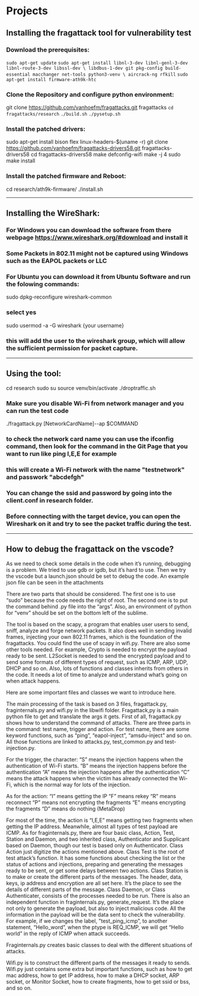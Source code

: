 # Projects
## Installing the fragattack tool for vulnerability test

### Download the prerequisites:

`sudo apt-get update`
`sudo apt-get install libnl-3-dev libnl-genl-3-dev libnl-route-3-dev libssl-dev \
	libdbus-1-dev git pkg-config build-essential macchanger net-tools python3-venv \
	aircrack-ng rfkill`
`sudo apt-get install firmware-ath9k-htc`

### Clone the Repository and configure python environment:

git clone https://github.com/vanhoefm/fragattacks.git fragattacks
`cd fragattacks/research`
`./build.sh`
`./pysetup.sh`

### Install the patched drivers:

sudo apt-get install bison flex linux-headers-$(uname -r)
git clone https://github.com/vanhoefm/fragattacks-drivers58.git fragattacks-drivers58
cd fragattacks-drivers58
make defconfig-wifi
make -j 4
sudo make install

### Install the patched firmware and Reboot:

cd research/ath9k-firmware/
./install.sh

--------------------------------------------------------------------------

## Installing the WireShark:

### For Windows you can download the software from there webpage https://www.wireshark.org/#download and install it
### Some Packets in 802.11 might not be captured using Windows such as the EAPOL packets or LLC
### For Ubuntu you can download it from Ubuntu Software and run the folowing commands:

sudo dpkg-reconfigure wireshark-common

### select yes

sudo usermod -a -G wireshark {your username}

### this will add the user to the wireshark group, which will allow the sufficient permission for packet capture.

---------------------------------------------------------------------------

## Using the tool:

cd research
sudo su
source venv/bin/activate
./droptraffic.sh

### Make sure you disable Wi-Fi from network manager and you can run the test code

./fragattack.py [NetworkCardName]--ap $COMMAND 

### to check the network card name you can use the ifconfig command, then look for the command in the Git Page that you want to run like ping I,E,E for example

### this will create a Wi-Fi network with the name "testnetwork" and passwork "abcdefgh"
### You can change the ssid and password by going into the client.conf in research folder.

### Before connecting with the target device, you can open the Wireshark on it and try to see the packet traffic during the test. 

----------------

## How to debug the fragattack on the vscode?

As we need to check some details in the code when it’s running, debugging is a problem.  We tried to use gdb or igdb, but it’s hard to use. Then we try the vscode but a launch.json should be set to debug the code. 
An example json file can be seen in the attachments

There are two parts that should be considered. The first one is to use “sudo” because the code needs the right of root. The second one is to put the command behind .py file into the “args”.
Also, an environment of python for “venv” should be set on the bottom left of the sublime. 

The tool is based on the scapy, a program that enables user users to send, sniff, analyze and forge network packets.
It also does well in sending invalid frames, injecting your own 802.11 frames, which is the foundation of the fragattacks. You could find the use of scapy in wifi.py.
There are also some other tools needed. For example, Crypto is needed to encrypt the payload ready to be sent.
L2Socket is needed to send the encrypted payload and to send some formats of different types of request, such as ICMP, ARP, UDP, DHCP and so on.
Also, lots of functions and classes inherits from others in the code. It needs a lot of time to analyze and understand what’s going on when attack happens.  

Here are some important files and classes we want to introduce here.

The main processing of the task is based on 3 files, fragattack.py, fraginternals.py and wifi.py in the libwifi folder.
Fragattack,py is a main python file to get and translate the args it gets. 
First of all, fragattack.py shows how to understand the command of attacks. There are three parts in the command: test name, trigger and action. 
For test name, there are some keyword functions, such as “ping”, “eapol-inject”, “amsdu-inject” and so on. All those functions are linked to attacks.py, test_common.py and test-injection.py. 

For the trigger, the character:
“S” means the injection happens when the authentication of Wi-Fi starts. 
“B” means the injection happens before the authentication
“A” means the injection happens after the authentication
“C” means the attack happens when the victim has already connected the Wi-Fi, which is the normal way for lots of the injection. 

As for the action:
“I” means getting the IP
“F” means rekey
“R” means reconnect
“P” means not encrypting the fragments
“E” means encrypting the fragments
“D” means do nothing (MetaDrop)

For most of the time, the action is “I,E,E” means getting two fragments when getting the IP address. Meanwhile, almost all types of test payload are ICMP.
As for fraginternals.py, there are four basic class, Action, Test, Station and Daemon, and two inherited class, Authenticator and Supplicant based on Daemon, though our test is based only on Authenticator.
Class Action just digitize the actions mentioned above.
Class Test is the root of test attack’s function. It has some functions about checking the list or the status of actions and injections, preparing and generating the messages ready to be sent, or get some delays between two actions.
Class Station is to make or create the different parts of the messages.
The header, data, keys, ip address and encryption are all set here. It’s the place to see the details of different parts of the message. Class Daemon, or Class Authenticater, consists of the processes needed to be run. 
There is also an independent function in fraginternals.py, generate_request. It’s the place not only to generate the payload, but also to inject malicious code.
All the information in the payload will be the data sent to check the vulnerability.
For example, if we changes the label, ”test_ping_icmp”, to another statement, “Hello_word”, when the ptype is REQ_ICMP, we will get “Hello world” in the reply of ICMP when attack succeeds.

Fraginternals.py creates basic classes to deal with the different situations of attacks.

Wifi.py is to construct the different parts of the messages it ready to sends.
Wifi.py just contains some extra but important functions, such as how to get mac address, how to get IP address, how to make a DHCP socket, ARP socket, or Monitor Socket, how to create fragments, how to get ssid or bss, and so on.

 
